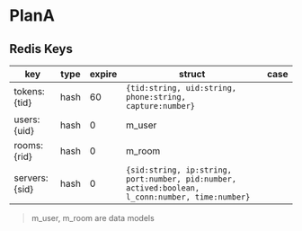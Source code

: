 # PlanA


## Redis Keys

|key|type|expire|struct|case
----|----|------|-------|----
tokens:{tid}|hash|60|```{tid:string, uid:string, phone:string, capture:number}```
users:{uid}|hash|0|m_user|
rooms:{rid}|hash|0|m_room|
servers:{sid}|hash|0|```{sid:string, ip:string, port:number, pid:number, actived:boolean, l_conn:number, time:number}```|

> m_user, m_room are data models
